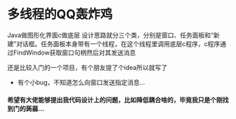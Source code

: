 # 多线程的QQ轰炸鸡
Java做图形化界面c做底层
设计思路就分三个类，分别是窗口、任务面板和“新建”对话框。任务面板本身带有一个线程，在这个线程里调用底层c程序，c程序通过FindWindow获取窗口句柄然后对其发送消息

还是比较入门的一个项目，有个朋友提了个idea所以就写了

+ 有个小bug，不知道怎么向窗口发送指定消息...

#### 希望有大佬能够提出我代码设计上的问题，比如降低耦合啥的，毕竟我只是个刚找到门的蒟蒻...
